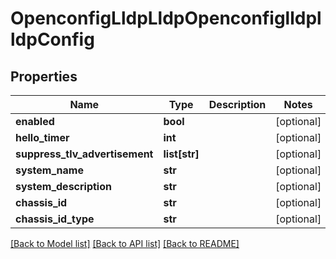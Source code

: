 # OpenconfigLldpLldpOpenconfiglldplldpConfig

## Properties
Name | Type | Description | Notes
------------ | ------------- | ------------- | -------------
**enabled** | **bool** |  | [optional] 
**hello_timer** | **int** |  | [optional] 
**suppress_tlv_advertisement** | **list[str]** |  | [optional] 
**system_name** | **str** |  | [optional] 
**system_description** | **str** |  | [optional] 
**chassis_id** | **str** |  | [optional] 
**chassis_id_type** | **str** |  | [optional] 

[[Back to Model list]](../README.md#documentation-for-models) [[Back to API list]](../README.md#documentation-for-api-endpoints) [[Back to README]](../README.md)


